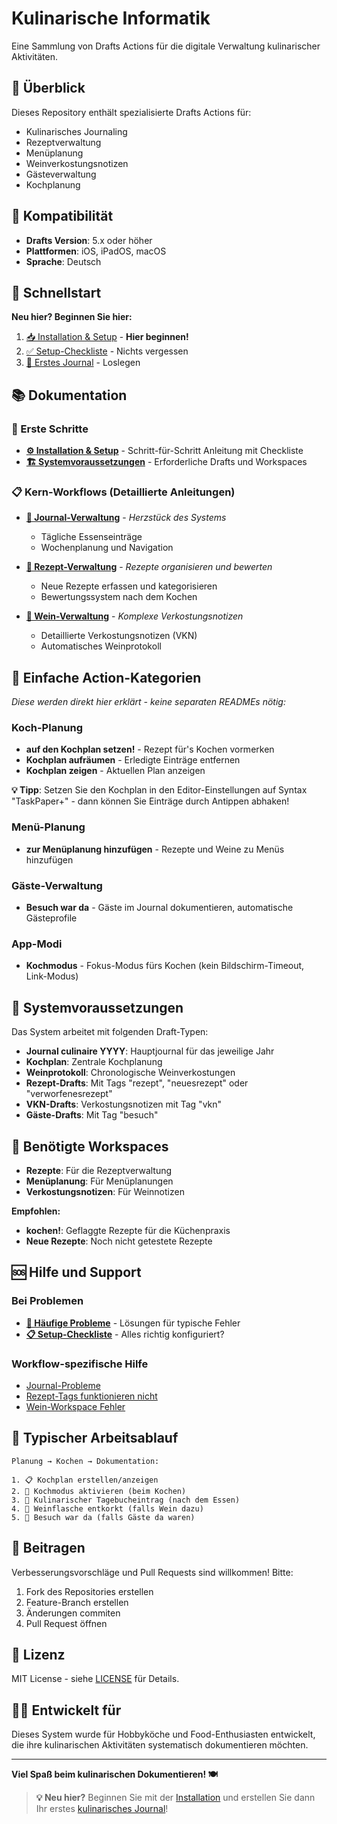 # Kulinarische Informatik

Eine Sammlung von Drafts Actions für die digitale Verwaltung kulinarischer Aktivitäten.

## 🍳 Überblick

Dieses Repository enthält spezialisierte Drafts Actions für:
- Kulinarisches Journaling
- Rezeptverwaltung
- Menüplanung
- Weinverkostungsnotizen
- Gästeverwaltung
- Kochplanung

## 📱 Kompatibilität

- **Drafts Version**: 5.x oder höher
- **Plattformen**: iOS, iPadOS, macOS
- **Sprache**: Deutsch

## 🚀 Schnellstart

**Neu hier? Beginnen Sie hier:**

1. [📥 Installation & Setup](docs/installation.md) - **Hier beginnen!**
2. [✅ Setup-Checkliste](docs/installation.md#setup-checkliste) - Nichts vergessen
3. [📝 Erstes Journal](kategorien/journal-verwaltung/README.md#erste-schritte-nach-installation) - Loslegen

## 📚 Dokumentation

### 🚀 Erste Schritte
- **[⚙️ Installation & Setup](docs/installation.md)** - Schritt-für-Schritt Anleitung mit Checkliste
- **[🏗️ Systemvoraussetzungen](docs/installation.md#kritisches-setup)** - Erforderliche Drafts und Workspaces

### 📋 Kern-Workflows (Detaillierte Anleitungen)
- **[📝 Journal-Verwaltung](actions/journal-verwaltung/README.md)** - *Herzstück des Systems*
  - Tägliche Essenseinträge
  - Wochenplanung und Navigation
  
- **[🍳 Rezept-Verwaltung](actions/rezept-verwaltung/README.md)** - *Rezepte organisieren und bewerten*
  - Neue Rezepte erfassen und kategorisieren
  - Bewertungssystem nach dem Kochen

- **[🍷 Wein-Verwaltung](actions/wein-verwaltung/README.md)** - *Komplexe Verkostungsnotizen*
  - Detaillierte Verkostungsnotizen (VKN)
  - Automatisches Weinprotokoll

## 📂 Einfache Action-Kategorien

*Diese werden direkt hier erklärt - keine separaten READMEs nötig:*

### Koch-Planung
- **auf den Kochplan setzen!** - Rezept für's Kochen vormerken
- **Kochplan aufräumen** - Erledigte Einträge entfernen  
- **Kochplan zeigen** - Aktuellen Plan anzeigen

**💡 Tipp**: Setzen Sie den Kochplan in den Editor-Einstellungen auf Syntax "TaskPaper+" - dann können Sie Einträge durch Antippen abhaken!

### Menü-Planung
- **zur Menüplanung hinzufügen** - Rezepte und Weine zu Menüs hinzufügen

### Gäste-Verwaltung  
- **Besuch war da** - Gäste im Journal dokumentieren, automatische Gästeprofile

### App-Modi
- **Kochmodus** - Fokus-Modus fürs Kochen (kein Bildschirm-Timeout, Link-Modus)

## 🎯 Systemvoraussetzungen

Das System arbeitet mit folgenden Draft-Typen:
- **Journal culinaire YYYY**: Hauptjournal für das jeweilige Jahr
- **Kochplan**: Zentrale Kochplanung
- **Weinprotokoll**: Chronologische Weinverkostungen
- **Rezept-Drafts**: Mit Tags "rezept", "neuesrezept" oder "verworfenesrezept"
- **VKN-Drafts**: Verkostungsnotizen mit Tag "vkn"
- **Gäste-Drafts**: Mit Tag "besuch"

## 🔧 Benötigte Workspaces

- **Rezepte**: Für die Rezeptverwaltung
- **Menüplanung**: Für Menüplanungen
- **Verkostungsnotizen**: Für Weinnotizen

**Empfohlen:**
- **kochen!**: Geflaggte Rezepte für die Küchenpraxis
- **Neue Rezepte**: Noch nicht getestete Rezepte

## 🆘 Hilfe und Support

### Bei Problemen
- **[🚨 Häufige Probleme](docs/installation.md#häufige-probleme-und-lösungen)** - Lösungen für typische Fehler
- **[📋 Setup-Checkliste](docs/installation.md#setup-checkliste)** - Alles richtig konfiguriert?

### Workflow-spezifische Hilfe
- [Journal-Probleme](actions/journal-verwaltung/README.md#häufige-probleme)
- [Rezept-Tags funktionieren nicht](actions/rezept-verwaltung/README.md#häufige-probleme)
- [Wein-Workspace Fehler](actions/wein-verwaltung/README.md#häufige-probleme)

## 🔄 Typischer Arbeitsablauf

```
Planung → Kochen → Dokumentation:

1. 📋 Kochplan erstellen/anzeigen
2. 🍳 Kochmodus aktivieren (beim Kochen)  
3. 📝 Kulinarischer Tagebucheintrag (nach dem Essen)
4. 🍷 Weinflasche entkorkt (falls Wein dazu)
5. 👥 Besuch war da (falls Gäste da waren)
```

## 🤝 Beitragen

Verbesserungsvorschläge und Pull Requests sind willkommen! Bitte:
1. Fork des Repositories erstellen
2. Feature-Branch erstellen
3. Änderungen commiten
4. Pull Request öffnen

## 📄 Lizenz

MIT License - siehe [LICENSE](LICENSE) für Details.

## 👨‍🍳 Entwickelt für

Dieses System wurde für Hobbyköche und Food-Enthusiasten entwickelt, die ihre kulinarischen Aktivitäten systematisch dokumentieren möchten.

---

**Viel Spaß beim kulinarischen Dokumentieren! 🍽️**

> **💡 Neu hier?** Beginnen Sie mit der [Installation](docs/installation.md) und erstellen Sie dann Ihr erstes [kulinarisches Journal](kategorien/journal-verwaltung/README.md)!
```